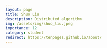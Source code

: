 ```yaml
---
layout: page
title: Shuo Liu
description: Distributed algorithm
img: /assets/img/shuo_liu.jpeg
importance: 12
category: student
redirect: https://tenpages.github.io/about/
---
```

